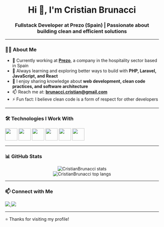 <h1 align="center">Hi 👋, I'm Cristian Brunacci</h1>
<h3 align="center">Fullstack Developer at Prezo (Spain) | Passionate about building clean and efficient solutions</h3>

---

### 🧑‍💻 About Me

- 🔭 Currently working at **[Prezo](https://prezo.app/)**, a company in the hospitality sector based in Spain  
- 🌱 Always learning and exploring better ways to build with **PHP, Laravel, JavaScript, and React**  
- 💬 I enjoy sharing knowledge about **web development, clean code practices, and software architecture**  
- 📫 Reach me at: **brunacci.cristian@gmail.com**  
- ⚡ Fun fact: I believe clean code is a form of respect for other developers  

---

### 🛠️ Technologies I Work With

<p align="left">
  <img src="https://cdn.jsdelivr.net/gh/devicons/devicon/icons/php/php-original.svg" width="40" />
  <img src="https://cdn.jsdelivr.net/gh/devicons/devicon/icons/laravel/laravel-plain.svg" width="40" />
  <img src="https://cdn.jsdelivr.net/gh/devicons/devicon/icons/javascript/javascript-original.svg" width="40" />
  <img src="https://cdn.jsdelivr.net/gh/devicons/devicon/icons/react/react-original.svg" width="40" />
  <img src="https://cdn.jsdelivr.net/gh/devicons/devicon/icons/css3/css3-original.svg" width="40" />
  <img src="https://cdn.jsdelivr.net/gh/devicons/devicon/icons/sass/sass-original.svg" width="40" />
</p>

---

### 📊 GitHub Stats

<p align="center">
  <img src="https://github-readme-stats.vercel.app/api?username=thepelado&show_icons=true&theme=default&count_private=true" alt="CristianBrunacci stats" />
  <br />
  <img src="https://github-readme-stats.vercel.app/api/top-langs/?username=thepelado&layout=compact&theme=default" alt="CristianBrunacci top langs" />
</p>

---

### 📫 Connect with Me

<p align="left">
  <a href="https://www.linkedin.com/in/brunacci-cristian/" target="_blank">
    <img src="https://img.shields.io/badge/LinkedIn-0077B5?style=for-the-badge&logo=linkedin&logoColor=white"/>
  </a>
  <a href="mailto:brunacci.cristian@gmail.com">
    <img src="https://img.shields.io/badge/Email-D14836?style=for-the-badge&logo=gmail&logoColor=white"/>
  </a>
</p>

---

⭐ Thanks for visiting my profile!

